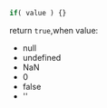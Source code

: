 ```javascript
if( value ) {}
```
return `true`,when value:
* null
* undefined
* NaN
* 0
* false
* ''
